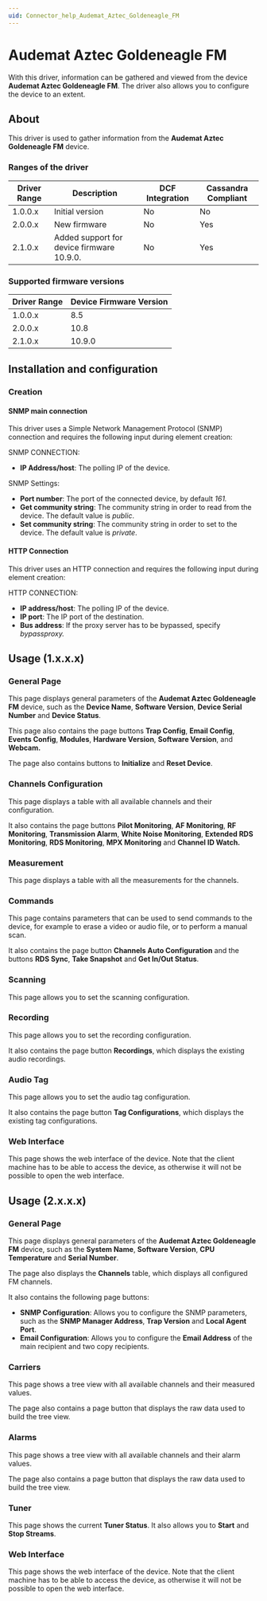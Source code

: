 ```yaml
---
uid: Connector_help_Audemat_Aztec_Goldeneagle_FM
---
```


# Audemat Aztec Goldeneagle FM

With this driver, information can be gathered and viewed from the device **Audemat Aztec Goldeneagle FM**. The driver also allows you to configure the device to an extent.

## About

This driver is used to gather information from the **Audemat Aztec Goldeneagle FM** device.

### Ranges of the driver

| **Driver Range** | **Description**                           | **DCF Integration** | **Cassandra Compliant** |
|------------------|-------------------------------------------|---------------------|-------------------------|
| 1.0.0.x          | Initial version                           | No                  | No                      |
| 2.0.0.x          | New firmware                              | No                  | Yes                     |
| 2.1.0.x          | Added support for device firmware 10.9.0. | No                  | Yes                     |

### Supported firmware versions

| **Driver Range** | **Device Firmware Version** |
|------------------|-----------------------------|
| 1.0.0.x          | 8.5                         |
| 2.0.0.x          | 10.8                        |
| 2.1.0.x          | 10.9.0                      |

## Installation and configuration

### Creation

#### SNMP main connection

This driver uses a Simple Network Management Protocol (SNMP) connection and requires the following input during element creation:

SNMP CONNECTION:

- **IP Address/host**: The polling IP of the device.

SNMP Settings:

- **Port number**: The port of the connected device, by default *161.*
- **Get community string**: The community string in order to read from the device. The default value is *public*.
- **Set community string**: The community string in order to set to the device. The default value is *private*.

#### HTTP Connection

This driver uses an HTTP connection and requires the following input during element creation:

HTTP CONNECTION:

- **IP address/host**: The polling IP of the device.
- **IP port**: The IP port of the destination.
- **Bus address**: If the proxy server has to be bypassed, specify *bypassproxy.*

## Usage (1.x.x.x)

### General Page

This page displays general parameters of the **Audemat Aztec Goldeneagle FM** device, such as the **Device Name**, **Software Version**, **Device Serial Number** and **Device Status**.

This page also contains the page buttons **Trap Config**, **Email Config**, **Events Config**, **Modules**, **Hardware Version**, **Software Version**, and **Webcam.**

The page also contains buttons to **Initialize** and **Reset Device**.

### Channels Configuration

This page displays a table with all available channels and their configuration.

It also contains the page buttons **Pilot Monitoring**, **AF Monitoring**, **RF Monitoring**, **Transmission Alarm**, **White Noise Monitoring**, **Extended RDS Monitoring**, **RDS Monitoring**, **MPX Monitoring** and **Channel ID Watch.**

### Measurement

This page displays a table with all the measurements for the channels.

### Commands

This page contains parameters that can be used to send commands to the device, for example to erase a video or audio file, or to perform a manual scan.

It also contains the page button **Channels Auto Configuration** and the buttons **RDS Sync**, **Take Snapshot** and **Get In/Out Status**.

### Scanning

This page allows you to set the scanning configuration.

### Recording

This page allows you to set the recording configuration.

It also contains the page button **Recordings**, which displays the existing audio recordings.

### Audio Tag

This page allows you to set the audio tag configuration.

It also contains the page button **Tag Configurations**, which displays the existing tag configurations.

### Web Interface

This page shows the web interface of the device. Note that the client machine has to be able to access the device, as otherwise it will not be possible to open the web interface.

## Usage (2.x.x.x)

### General Page

This page displays general parameters of the **Audemat Aztec Goldeneagle FM** device, such as the **System Name**, **Software Version**, **CPU Temperature** and **Serial Number**.

The page also displays the **Channels** table, which displays all configured FM channels.

It also contains the following page buttons:

- **SNMP Configuration**: Allows you to configure the SNMP parameters, such as the **SNMP Manager Address**, **Trap Version** and **Local Agent Port**.
- **Email Configuration**: Allows you to configure the **Email Address** of the main recipient and two copy recipients.

### Carriers

This page shows a tree view with all available channels and their measured values.

The page also contains a page button that displays the raw data used to build the tree view.

### Alarms

This page shows a tree view with all available channels and their alarm values.

The page also contains a page button that displays the raw data used to build the tree view.

### Tuner

This page shows the current **Tuner Status**. It also allows you to **Start** and **Stop Streams**.

### Web Interface

This page shows the web interface of the device. Note that the client machine has to be able to access the device, as otherwise it will not be possible to open the web interface.
